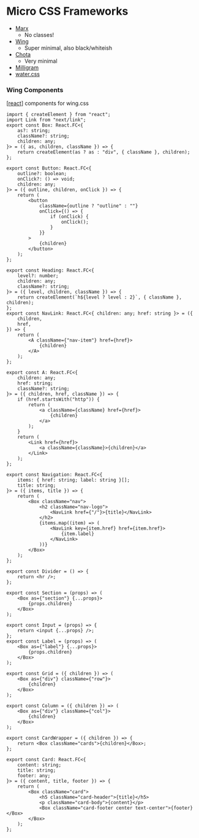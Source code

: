 # Micro CSS Frameworks

- [Marx](https://mblode.github.io/marx/)
  - No classes!
- [Wing](https://kbrsh.github.io/wing/)
  - Super minimal, also black/whiteish
- [Chota](https://jenil.github.io/chota)
  - Very minimal
- [Milligram](https://milligram.io/)
- [water.css](https://watercss.kognise.dev/)

### Wing Components

[[react]] components for wing.css

```tsx
import { createElement } from "react";
import Link from "next/link";
export const Box: React.FC<{
	as?: string;
	className?: string;
	children: any;
}> = ({ as, children, className }) => {
	return createElement(as ? as : "div", { className }, children);
};

export const Button: React.FC<{
	outline?: boolean;
	onClick?: () => void;
	children: any;
}> = ({ outline, children, onClick }) => {
	return (
		<button
			className={outline ? "outline" : ""}
			onClick={() => {
				if (onClick) {
					onClick();
				}
			}}
		>
			{children}
		</button>
	);
};

export const Heading: React.FC<{
	level?: number;
	children: any;
	className?: string;
}> = ({ level, children, className }) => {
	return createElement(`h${level ? level : 2}`, { className }, children);
};
export const NavLink: React.FC<{ children: any; href: string }> = ({
	children,
	href,
}) => {
	return (
		<A className={"nav-item"} href={href}>
			{children}
		</A>
	);
};

export const A: React.FC<{
	children: any;
	href: string;
	className?: string;
}> = ({ children, href, className }) => {
	if (href.startsWith("http")) {
		return (
			<a className={className} href={href}>
				{children}
			</a>
		);
	}
	return (
		<Link href={href}>
			<a className={className}>{children}</a>
		</Link>
	);
};

export const Navigation: React.FC<{
	items: { href: string; label: string }[];
	title: string;
}> = ({ items, title }) => {
	return (
		<Box className="nav">
			<h2 className="nav-logo">
				<NavLink href={"/"}>{title}</NavLink>
			</h2>
			{items.map((item) => (
				<NavLink key={item.href} href={item.href}>
					{item.label}
				</NavLink>
			))}
		</Box>
	);
};

export const Divider = () => {
	return <hr />;
};

export const Section = (props) => (
	<Box as={"section"} {...props}>
		{props.children}
	</Box>
);

export const Input = (props) => {
	return <input {...props} />;
};
export const Label = (props) => (
	<Box as={"label"} {...props}>
		{props.children}
	</Box>
);

export const Grid = ({ children }) => (
	<Box as={"div"} className={"row"}>
		{children}
	</Box>
);

export const Column = ({ children }) => (
	<Box as={"div"} className={"col"}>
		{children}
	</Box>
);

export const CardWrapper = ({ children }) => {
	return <Box className="cards">{children}</Box>;
};

export const Card: React.FC<{
	content: string;
	title: string;
	footer: any;
}> = ({ content, title, footer }) => {
	return (
		<Box className="card">
			<h5 className="card-header">{title}</h5>
			<p className="card-body">{content}</p>
			<Box className="card-footer center text-center">{footer}</Box>
		</Box>
	);
};
```

[//begin]: # "Autogenerated link references for markdown compatibility"
[react]: react "React"
[//end]: # "Autogenerated link references"
